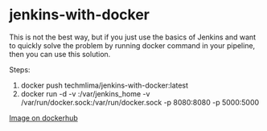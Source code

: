 # jenkins-with-docker

This is not the best way, but if you just use the basics of Jenkins and want to quickly solve the problem by running docker command in your pipeline, then you can use this solution.

Steps:
1. docker push techmlima/jenkins-with-docker:latest
2. docker run -d -v <your-local-path>:/var/jenkins_home -v /var/run/docker.sock:/var/run/docker.sock -p 8080:8080 -p 5000:5000

  
[Image on dockerhub](https://hub.docker.com/repository/docker/techmlima/jenkins-with-docker)
